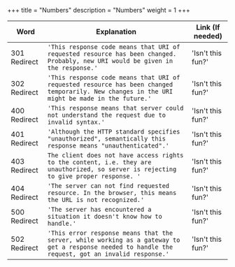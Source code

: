 +++
title = "Numbers"
description = "Numbers"
weight = 1
+++

|     Word       |        Explanation            |Link (If needed)             |
|----------------|-------------------------------|-----------------------------|
|301 Redirect|`'This response code means that URI of requested resource has been changed. Probably, new URI would be given in the response.'`            |'Isn't this fun?'            |
|302 Redirect|`'This response code means that URI of requested resource has been changed temporarily. New changes in the URI might be made in the future.'`            |'Isn't this fun?'            |
|400 Redirect|`'This response means that server could not understand the request due to invalid syntax.'`            |'Isn't this fun?'            |
|401 Redirect|`'Although the HTTP standard specifies "unauthorized", semantically this response means "unauthenticated".'`            |'Isn't this fun?'            |
|403 Redirect|`The client does not have access rights to the content, i.e. they are unauthorized, so server is rejecting to give proper response. '`            |'Isn't this fun?'            |
|404 Redirect|`'The server can not find requested resource. In the browser, this means the URL is not recognized.'`            |'Isn't this fun?'            |
|500 Redirect|`'The server has encountered a situation it doesn't know how to handle.'`            |'Isn't this fun?'            |
|502 Redirect|`'This error response means that the server, while working as a gateway to get a response needed to handle the request, got an invalid response.'`            |'Isn't this fun?'            |
